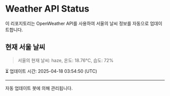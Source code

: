 
# Weather API Status

이 리포지토리는 OpenWeather API를 사용하여 서울의 날씨 정보를 자동으로 업데이트합니다.

## 현재 서울 날씨
> 서울의 현재 날씨: haze, 온도: 18.76°C, 습도: 72%

⏳ 업데이트 시간: 2025-04-18 03:54:50 (UTC)

---
자동 업데이트 봇에 의해 관리됩니다.
